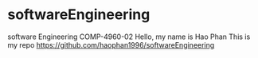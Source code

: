 # softwareEngineering
software Engineering COMP-4960-02
Hello, my name is Hao Phan
This is my repo https://github.com/haophan1996/softwareEngineering

